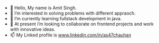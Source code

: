 - 👋 Hello, My name is Amit Singh.
- 👀 I’m interested in solving problems with different appraoch. 
- 🌱 I’m currently learning fullstack development in java.
- 💞️ At present i’m looking to collaborate on frontend projects and work with innovative ideas.
- 📫 My Linked profile is www.linkedin.com/in/as47chauhan

<!---
as47-chauhan/as47-chauhan is a ✨ special ✨ repository because its `README.md` (this file) appears on your GitHub profile.
You can click the Preview link to take a look at your changes.
--->
